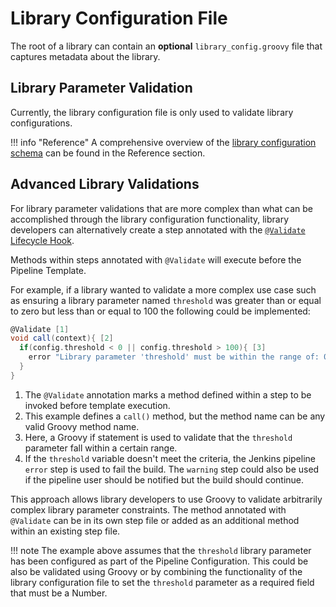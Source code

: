 # Library Configuration File

The root of a library can contain an **optional** `library_config.groovy` file that captures metadata about the library.

## Library Parameter Validation

Currently, the library configuration file is only used to validate library configurations.

!!! info "Reference"
    A comprehensive overview of the [library configuration schema](../../reference/library-configuration-schema.md) can be found in the Reference section.

## Advanced Library Validations

For library parameter validations that are more complex than what can be accomplished through the library configuration functionality, library developers can alternatively create a step annotated with the [`@Validate` Lifecycle Hook](lifecycle-hooks.md).

Methods within steps annotated with `@Validate` will execute before the Pipeline Template.

For example, if a library wanted to validate a more complex use case such as ensuring a library parameter named `threshold` was greater than or equal to zero but less than or equal to 100 the following could be implemented:

``` groovy title="threshold_check.groovy"
@Validate [1]
void call(context){ [2]
  if(config.threshold < 0 || config.threshold > 100){ [3]
    error "Library parameter 'threshold' must be within the range of: 0 <= threshold <= 100" [4]
  }
}
```

1. The `@Validate` annotation marks a method defined within a step to be invoked before template execution.
2. This example defines a `call()` method, but the method name can be any valid Groovy method name.
3. Here, a Groovy if statement is used to validate that the `threshold` parameter fall within a certain range.
4. If the `threshold` variable doesn't meet the criteria, the Jenkins pipeline `error` step is used to fail the build. The `warning` step could also be used if the pipeline user should be notified but the build should continue.

This approach allows library developers to use Groovy to validate arbitrarily complex library parameter constraints.
The method annotated with `@Validate` can be in its own step file or added as an additional method within an existing step file.

!!! note
    The example above assumes that the `threshold` library parameter has been configured as part of the Pipeline Configuration.
    This could be also be validated using Groovy or by combining the functionality of the library configuration file to set the `threshold` parameter as a required field that must be a Number.
